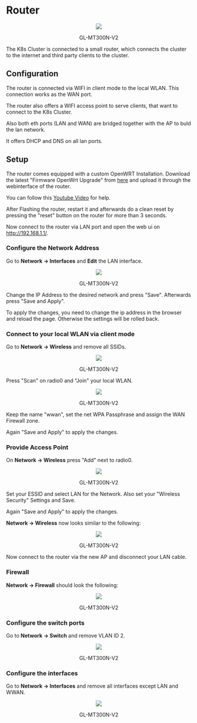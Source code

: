 # Router

<div align="center">
  <img src="images/MT300N-V2_main.png" />
  <p>GL-MT300N-V2</p>
</div>

The K8s Cluster is connected to a small router, which connects the cluster to the internet and third party clients to the cluster.

## Configuration

The router is connected via WIFI in client mode to the local WLAN. This connection works as the WAN port.

The router also offers a WIFI access point to serve clients, that want to connect to the K8s Cluster.

Also both eth ports (LAN and WAN) are bridged together with the AP to buld the lan network.

It offers DHCP and DNS on all lan ports.

## Setup

The router comes equipped with a custom OpenWRT Installation. Download the latest "Firmware OpenWrt Upgrade" from [here](https://openwrt.org/toh/hwdata/gl.inet/gl.inet_gl-mt300n_v2) and upload it through the webinterface of the router.

You can follow this [Youtube Video](https://www.youtube.com/watch?v=CXHAzuONy-U) for help.

After Flashing the router, restart it and afterwards do a clean reset by pressing the "reset" button on the router for more than 3 seconds.

Now connect to the router via LAN port and open the web ui on http://192.168.1.1/.

### Configure the Network Address

Go to __Network -> Interfaces__ and **Edit** the LAN interface.

<div align="center">
  <img src="images/01_configure_ip.png" />
  <p>GL-MT300N-V2</p>
</div>

Change the IP Address to the desired network and press "Save". Afterwards press "Save and Apply".

To apply the changes, you need to change the ip address in the browser and reload the page. Otherwise the settings will be rolled back.

### Connect to your local WLAN via client mode

Go to __Network -> Wireless__ and remove all SSIDs.

<div align="center">
  <img src="images/02_join_wlan.png" />
  <p>GL-MT300N-V2</p>
</div>

Press "Scan" on radio0 and "Join" your local WLAN.

<div align="center">
  <img src="images/03_wwan.png" />
  <p>GL-MT300N-V2</p>
</div>

Keep the name "wwan", set the net WPA Passphrase and assign the WAN Firewall zone.

Again "Save and Apply" to apply the changes.

### Provide Access Point

On __Network -> Wireless__ press "Add" next to radio0.

<div align="center">
  <img src="images/03_wwan.png" />
  <p>GL-MT300N-V2</p>
</div>

Set your ESSID and select LAN for the Network. Also set your "Wireless Security"
Settings and Save.

Again "Save and Apply" to apply the changes.

__Network -> Wireless__ now looks similar to the following:

<div align="center">
  <img src="images/05_wireless.png" />
  <p>GL-MT300N-V2</p>
</div>

Now connect to the router via the new AP and disconnect your LAN cable.

### Firewall

__Network -> Firewall__ should look the following:

<div align="center">
  <img src="images/06_firewall.png" />
  <p>GL-MT300N-V2</p>
</div>

### Configure the switch ports

Go to __Network -> Switch__ and remove VLAN ID 2.

<div align="center">
  <img src="images/07_switch.png" />
  <p>GL-MT300N-V2</p>
</div>

### Configure the interfaces

Go to __Network -> Interfaces__ and remove all interfaces except LAN and WWAN.

<div align="center">
  <img src="images/08_interfaces.png" />
  <p>GL-MT300N-V2</p>
</div>
